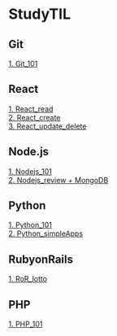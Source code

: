 # StudyTIL

## Git
[1. Git_101](Git/Git_101.md)</br>

## React
[1. React_read](React/React_Read.md)</br>
[2. React_create](React/React_Create.md)</br>
[3. React_update_delete](React/React_Update_Delete.md)</br>

## Node.js
[1. Nodejs_101](NodeJS/Nodejs_101.md)</br>
[2. Nodejs_review + MongoDB](NodeJS/Nodejs_review.md)</br>

## Python
[1. Python_101](Python/Python_101.md)</br>
[2. Python_simpleApps](Python/Python_simpleApps.md)</br>

## RubyonRails
[1. RoR_lotto](RoR/RoR_lotto.md)</br>

## PHP
[1. PHP_101](PHP/PHP_101.md)</br>

